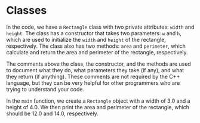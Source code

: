 # Classes

In the code, we have a `Rectangle` class with two private attributes: `width` and `height`. The class has a constructor that takes two parameters: `w` and `h`, which are used to initialize the `width` and `height` of the rectangle, respectively. The class also has two methods: `area` and `perimeter`, which calculate and return the area and perimeter of the rectangle, respectively.

The comments above the class, the constructor, and the methods are used to document what they do, what parameters they take (if any), and what they return (if anything). These comments are not required by the C++ language, but they can be very helpful for other programmers who are trying to understand your code.

In the `main` function, we create a `Rectangle` object with a width of 3.0 and a height of 4.0. We then print the area and perimeter of the rectangle, which should be 12.0 and 14.0, respectively.
